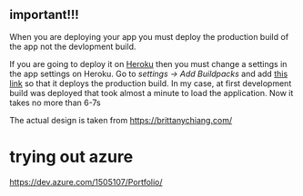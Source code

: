 ## important!!!

When you are deploying your app you must deploy the production build of the app not the devlopment build.

If you are going to deploy it on <a href="https://www.heroku.com/home" target="blank">Heroku</a> then you must change a settings in the app settings on Heroku. Go to <i>settings -> Add Buildpacks</i> and add <a href="https://github.com/mars/create-react-app-buildpack" target="blank">this link</a> so that it deploys the production build. In my case, at first development build was deployed that took almost a minute to load the application. Now it takes no more than 6-7s

The actual design is taken from https://brittanychiang.com/

# trying out azure


https://dev.azure.com/1505107/Portfolio/
